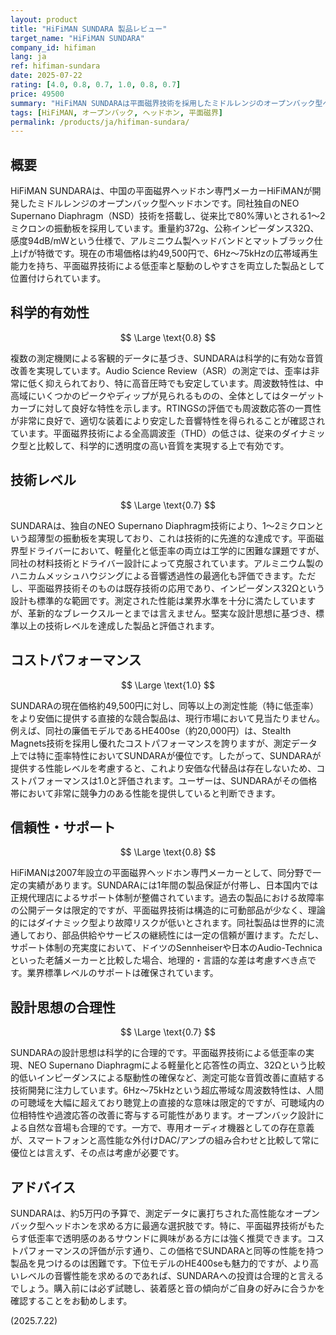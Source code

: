 ```yaml
---
layout: product
title: "HiFiMAN SUNDARA 製品レビュー"
target_name: "HiFiMAN SUNDARA"
company_id: hifiman
lang: ja
ref: hifiman-sundara
date: 2025-07-22
rating: [4.0, 0.8, 0.7, 1.0, 0.8, 0.7]
price: 49500
summary: "HiFiMAN SUNDARAは平面磁界技術を採用したミドルレンジのオープンバック型ヘッドホンです。優れた測定性能と科学的に有効な音質改善を実現しており、その価格帯において高い競争力を持ちます。"
tags: [HiFiMAN, オープンバック, ヘッドホン, 平面磁界]
permalink: /products/ja/hifiman-sundara/
---
```

## 概要

HiFiMAN SUNDARAは、中国の平面磁界ヘッドホン専門メーカーHiFiMANが開発したミドルレンジのオープンバック型ヘッドホンです。同社独自のNEO Supernano Diaphragm（NSD）技術を搭載し、従来比で80%薄いとされる1〜2ミクロンの振動板を採用しています。重量約372g、公称インピーダンス32Ω、感度94dB/mWという仕様で、アルミニウム製ヘッドバンドとマットブラック仕上げが特徴です。現在の市場価格は約49,500円で、6Hz〜75kHzの広帯域再生能力を持ち、平面磁界技術による低歪率と駆動のしやすさを両立した製品として位置付けられています。

## 科学的有効性

$$ \Large \text{0.8} $$

複数の測定機関による客観的データに基づき、SUNDARAは科学的に有効な音質改善を実現しています。Audio Science Review（ASR）の測定では、歪率は非常に低く抑えられており、特に高音圧時でも安定しています。周波数特性は、中高域にいくつかのピークやディップが見られるものの、全体としてはターゲットカーブに対して良好な特性を示します。RTINGSの評価でも周波数応答の一貫性が非常に良好で、適切な装着により安定した音響特性を得られることが確認されています。平面磁界技術による全高調波歪（THD）の低さは、従来のダイナミック型と比較して、科学的に透明度の高い音質を実現する上で有効です。

## 技術レベル

$$ \Large \text{0.7} $$

SUNDARAは、独自のNEO Supernano Diaphragm技術により、1〜2ミクロンという超薄型の振動板を実現しており、これは技術的に先進的な達成です。平面磁界型ドライバーにおいて、軽量化と低歪率の両立は工学的に困難な課題ですが、同社の材料技術とドライバー設計によって克服されています。アルミニウム製のハニカムメッシュハウジングによる音響透過性の最適化も評価できます。ただし、平面磁界技術そのものは既存技術の応用であり、インピーダンス32Ωという設計も標準的な範囲です。測定された性能は業界水準を十分に満たしていますが、革新的なブレークスルーとまでは言えません。堅実な設計思想に基づき、標準以上の技術レベルを達成した製品と評価されます。

## コストパフォーマンス

$$ \Large \text{1.0} $$

SUNDARAの現在価格約49,500円に対し、同等以上の測定性能（特に低歪率）をより安価に提供する直接的な競合製品は、現行市場において見当たりません。例えば、同社の廉価モデルであるHE400se（約20,000円）は、Stealth Magnets技術を採用し優れたコストパフォーマンスを誇りますが、測定データ上では特に歪率特性においてSUNDARAが優位です。したがって、SUNDARAが提供する性能レベルを考慮すると、これより安価な代替品は存在しないため、コストパフォーマンスは1.0と評価されます。ユーザーは、SUNDARAがその価格帯において非常に競争力のある性能を提供していると判断できます。

## 信頼性・サポート

$$ \Large \text{0.8} $$

HiFiMANは2007年設立の平面磁界ヘッドホン専門メーカーとして、同分野で一定の実績があります。SUNDARAには1年間の製品保証が付帯し、日本国内では正規代理店によるサポート体制が整備されています。過去の製品における故障率の公開データは限定的ですが、平面磁界技術は構造的に可動部品が少なく、理論的にはダイナミック型より故障リスクが低いとされます。同社製品は世界的に流通しており、部品供給やサービスの継続性には一定の信頼が置けます。ただし、サポート体制の充実度において、ドイツのSennheiserや日本のAudio-Technicaといった老舗メーカーと比較した場合、地理的・言語的な差は考慮すべき点です。業界標準レベルのサポートは確保されています。

## 設計思想の合理性

$$ \Large \text{0.7} $$

SUNDARAの設計思想は科学的に合理的です。平面磁界技術による低歪率の実現、NEO Supernano Diaphragmによる軽量化と応答性の両立、32Ωという比較的低いインピーダンスによる駆動性の確保など、測定可能な音質改善に直結する技術開発に注力しています。6Hz〜75kHzという超広帯域な周波数特性は、人間の可聴域を大幅に超えており聴覚上の直接的な意味は限定的ですが、可聴域内の位相特性や過渡応答の改善に寄与する可能性があります。オープンバック設計による自然な音場も合理的です。一方で、専用オーディオ機器としての存在意義が、スマートフォンと高性能な外付けDAC/アンプの組み合わせと比較して常に優位とは言えず、その点は考慮が必要です。

## アドバイス

SUNDARAは、約5万円の予算で、測定データに裏打ちされた高性能なオープンバック型ヘッドホンを求める方に最適な選択肢です。特に、平面磁界技術がもたらす低歪率で透明感のあるサウンドに興味がある方には強く推奨できます。コストパフォーマンスの評価が示す通り、この価格でSUNDARAと同等の性能を持つ製品を見つけるのは困難です。下位モデルのHE400seも魅力的ですが、より高いレベルの音響性能を求めるのであれば、SUNDARAへの投資は合理的と言えるでしょう。購入前には必ず試聴し、装着感と音の傾向がご自身の好みに合うかを確認することをお勧めします。

(2025.7.22)
